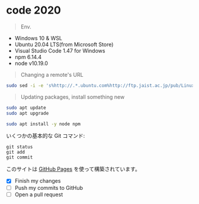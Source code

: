 # code 2020
> Env.

- Windows 10 & WSL
- Ubuntu 20.04 LTS(from Microsoft Store)
- Visual Studio Code 1.47 for Windows
- npm 6.14.4 
- node v10.19.0

> Changing a remote's URL
```sh
sudo sed -i -e 's%http://.*.ubuntu.com%http://ftp.jaist.ac.jp/pub/Linux%g' /etc/apt/sources.list
```
> Updating packages, install something new
```sh
sudo apt update
sudo apt upgrade

sudo apt install -y node npm
```




いくつかの基本的な Git コマンド:
```
git status
git add
git commit
```



このサイトは [GitHub Pages](https://pages.github.com/) を使って構築されています。


- [x] Finish my changes
- [ ] Push my commits to GitHub
- [ ] Open a pull request
